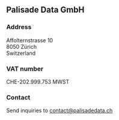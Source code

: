 ## Palisade Data GmbH

### Address

Affolternstrasse 10 \
8050 Zürich \
Switzerland

### VAT number

CHE-202.999.753 MWST

### Contact

Send inquiries to [contact@palisadedata.ch](contact@palisadedata.ch)
